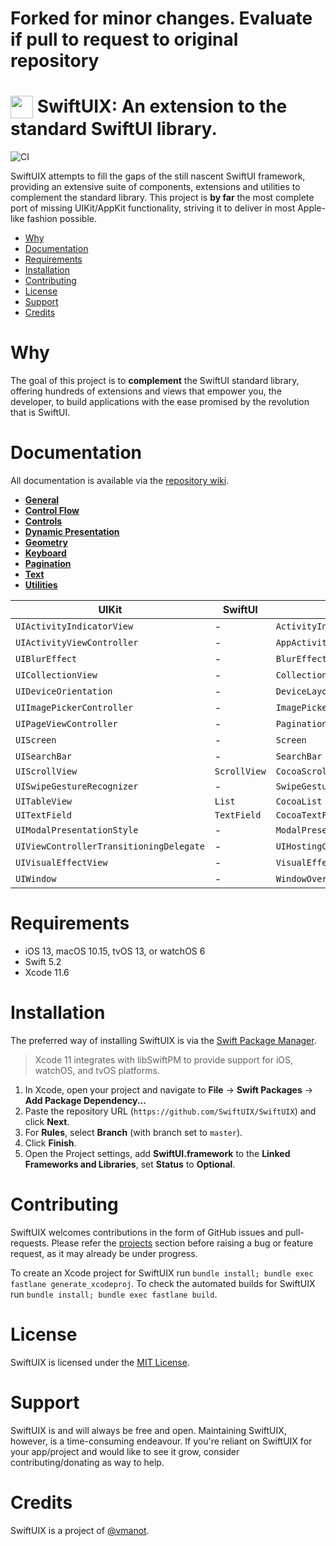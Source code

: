 # Forked for minor changes. Evaluate if pull to request to original repository

<img align=top src="https://raw.githubusercontent.com/SwiftUIX/SwiftUIX/master/Assets/logo.png" width="36" height="36"> SwiftUIX: An extension to the standard SwiftUI library.
======================================

![CI](https://github.com/SwiftUIX/SwiftUIX/workflows/CI/badge.svg)

SwiftUIX attempts to fill the gaps of the still nascent SwiftUI framework, providing an extensive suite of components, extensions and utilities to complement the standard library. This project is **by far** the most complete port of missing UIKit/AppKit functionality, striving it to deliver in most Apple-like fashion possible.

- [Why](#why) 
- [Documentation](#documentation) 
- [Requirements](#requirements) 
- [Installation](#installation)
- [Contributing](#contributing)
- [License](#license)
- [Support](#support)
- [Credits](#credits)

# Why

The goal of this project is to **complement** the SwiftUI standard library, offering hundreds of extensions and views that empower you, the developer, to build applications with the ease promised by the revolution that is SwiftUI. 

# Documentation

All documentation is available via the [repository wiki](https://github.com/SwiftUIX/SwiftUIX/wiki). 

- [**General**](https://github.com/SwiftUIX/SwiftUIX/wiki/General)
- [**Control Flow**](https://github.com/SwiftUIX/SwiftUIX/wiki/Control-Flow)
- [**Controls**](https://github.com/SwiftUIX/SwiftUIX/wiki/Controls) 
- [**Dynamic Presentation**](https://github.com/SwiftUIX/SwiftUIX/wiki/Dynamic-Presentation)
- [**Geometry**](https://github.com/SwiftUIX/SwiftUIX/wiki/Geometry)
- [**Keyboard**](https://github.com/SwiftUIX/SwiftUIX/wiki/Keyboard) 
- [**Pagination**](https://github.com/SwiftUIX/SwiftUIX/wiki/Pagination)
- [**Text**](https://github.com/SwiftUIX/SwiftUIX/wiki/Text) 
- [**Utilities**](https://github.com/SwiftUIX/SwiftUIX/wiki/Utilities) 

| UIKit                                   | SwiftUI      | SwiftUIX                                      |
| --------------------------------------- | ------------ | --------------------------------------------- |
| `UIActivityIndicatorView`               | -            | `ActivityIndicator`                           |
| `UIActivityViewController`              | -            | `AppActivityView`                             |
| `UIBlurEffect`                          | -            | `BlurEffectView`                              |
| `UICollectionView`                      | -            | `CollectionView`                              |
| `UIDeviceOrientation`                   | -            | `DeviceLayoutOrientation`                     |
| `UIImagePickerController`               | -            | `ImagePicker`                                 |
| `UIPageViewController`                  | -            | `PaginationView`                              |
| `UIScreen`                              | -            | `Screen`                                      |
| `UISearchBar`                           | -            | `SearchBar`                                   |
| `UIScrollView`                          | `ScrollView` | `CocoaScrollView`                             |
| `UISwipeGestureRecognizer`              | -            | `SwipeGestureOverlay`                         |
| `UITableView`                           | `List`       | `CocoaList`                                   |
| `UITextField`                           | `TextField`  | `CocoaTextField`                              |
| `UIModalPresentationStyle`              | -            | `ModalPresentationStyle`                  |
| `UIViewControllerTransitioningDelegate` | -            | `UIHostingControllerTransitioningDelegate` |
| `UIVisualEffectView`                    | -            | `VisualEffectView`                            |
| `UIWindow`                              | -            | `WindowOverlay`                               |

# Requirements 

- iOS 13, macOS 10.15, tvOS 13, or watchOS 6 
- Swift 5.2
- Xcode 11.6

# Installation

The preferred way of installing SwiftUIX is via the [Swift Package Manager](https://swift.org/package-manager/).

>Xcode 11 integrates with libSwiftPM to provide support for iOS, watchOS, and tvOS platforms.

1. In Xcode, open your project and navigate to **File** → **Swift Packages** → **Add Package Dependency...**
2. Paste the repository URL (`https://github.com/SwiftUIX/SwiftUIX`) and click **Next**.
3. For **Rules**, select **Branch** (with branch set to `master`).
4. Click **Finish**.
5. Open the Project settings, add **SwiftUI.framework** to the **Linked Frameworks and Libraries**, set **Status** to **Optional**.

# Contributing

SwiftUIX welcomes contributions in the form of GitHub issues and pull-requests. Please refer the [projects](https://github.com/SwiftUIX/SwiftUIX/projects) section before raising a bug or feature request, as it may already be under progress.

To create an Xcode project for SwiftUIX run `bundle install; bundle exec fastlane generate_xcodeproj`.
To check the automated builds for SwiftUIX run `bundle install; bundle exec fastlane build`. 

# License

SwiftUIX is licensed under the [MIT License](https://vmanot.mit-license.org).

# Support 

SwiftUIX is and will always be free and open. Maintaining SwiftUIX, however, is a time-consuming endeavour. If you're reliant on SwiftUIX for your app/project and would like to see it grow, consider contributing/donating as way to help.

# Credits

SwiftUIX is a project of [@vmanot](https://github.com/vmanot).
